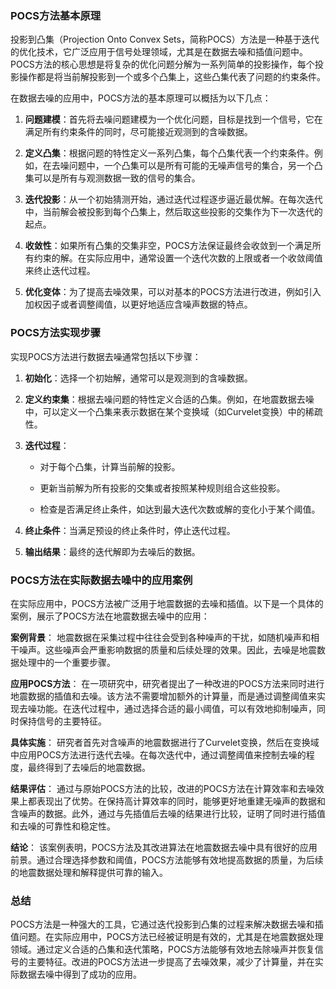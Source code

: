 ### POCS方法基本原理

投影到凸集（Projection Onto Convex Sets，简称POCS）方法是一种基于迭代的优化技术，它广泛应用于信号处理领域，尤其是在数据去噪和插值问题中。POCS方法的核心思想是将复杂的优化问题分解为一系列简单的投影操作，每个投影操作都是将当前解投影到一个或多个凸集上，这些凸集代表了问题的约束条件。

在数据去噪的应用中，POCS方法的基本原理可以概括为以下几点：

1. **问题建模**：首先将去噪问题建模为一个优化问题，目标是找到一个信号，它在满足所有约束条件的同时，尽可能接近观测到的含噪数据。
    
2. **定义凸集**：根据问题的特性定义一系列凸集，每个凸集代表一个约束条件。例如，在去噪问题中，一个凸集可以是所有可能的无噪声信号的集合，另一个凸集可以是所有与观测数据一致的信号的集合。
    
3. **迭代投影**：从一个初始猜测开始，通过迭代过程逐步逼近最优解。在每次迭代中，当前解会被投影到每个凸集上，然后取这些投影的交集作为下一次迭代的起点。
    
4. **收敛性**：如果所有凸集的交集非空，POCS方法保证最终会收敛到一个满足所有约束的解。在实际应用中，通常设置一个迭代次数的上限或者一个收敛阈值来终止迭代过程。
    
5. **优化变体**：为了提高去噪效果，可以对基本的POCS方法进行改进，例如引入加权因子或者调整阈值，以更好地适应含噪声数据的特点。
    

### POCS方法实现步骤

实现POCS方法进行数据去噪通常包括以下步骤：

1. **初始化**：选择一个初始解，通常可以是观测到的含噪数据。
    
2. **定义约束集**：根据去噪问题的特性定义合适的凸集。例如，在地震数据去噪中，可以定义一个凸集来表示数据在某个变换域（如Curvelet变换）中的稀疏性。
    
3. **迭代过程**：
    
    - 对于每个凸集，计算当前解的投影。
        
    - 更新当前解为所有投影的交集或者按照某种规则组合这些投影。
        
    - 检查是否满足终止条件，如达到最大迭代次数或解的变化小于某个阈值。
        
4. **终止条件**：当满足预设的终止条件时，停止迭代过程。
    
5. **输出结果**：最终的迭代解即为去噪后的数据。
    

### POCS方法在实际数据去噪中的应用案例

在实际应用中，POCS方法被广泛用于地震数据的去噪和插值。以下是一个具体的案例，展示了POCS方法在地震数据去噪中的应用：

**案例背景**： 地震数据在采集过程中往往会受到各种噪声的干扰，如随机噪声和相干噪声。这些噪声会严重影响数据的质量和后续处理的效果。因此，去噪是地震数据处理中的一个重要步骤。

**应用POCS方法**： 在一项研究中，研究者提出了一种改进的POCS方法来同时进行地震数据的插值和去噪。该方法不需要增加额外的计算量，而是通过调整阈值来实现去噪功能。在迭代过程中，通过选择合适的最小阈值，可以有效地抑制噪声，同时保持信号的主要特征。

**具体实施**： 研究者首先对含噪声的地震数据进行了Curvelet变换，然后在变换域中应用POCS方法进行迭代去噪。在每次迭代中，通过调整阈值来控制去噪的程度，最终得到了去噪后的地震数据。

**结果评估**： 通过与原始POCS方法的比较，改进的POCS方法在计算效率和去噪效果上都表现出了优势。在保持高计算效率的同时，能够更好地重建无噪声的数据和含噪声的数据。此外，通过与先插值后去噪的结果进行比较，证明了同时进行插值和去噪的可靠性和稳定性。

**结论**： 该案例表明，POCS方法及其改进算法在地震数据去噪中具有很好的应用前景。通过合理选择参数和阈值，POCS方法能够有效地提高数据的质量，为后续的地震数据处理和解释提供可靠的输入。

### 总结

POCS方法是一种强大的工具，它通过迭代投影到凸集的过程来解决数据去噪和插值问题。在实际应用中，POCS方法已经被证明是有效的，尤其是在地震数据处理领域。通过定义合适的凸集和迭代策略，POCS方法能够有效地去除噪声并恢复信号的主要特征。改进的POCS方法进一步提高了去噪效果，减少了计算量，并在实际数据去噪中得到了成功的应用。